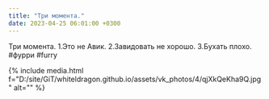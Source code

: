 ```yaml
---
title: "Три момента."
date: 2023-04-25 06:01:00 +0300
---
```


Три момента.
1.Это не Авик.
2.Завидовать не хорошо.
3.Бухать плохо.
#фурри #furry

{% include media.html f="D:/site/GiT/whiteldragon.github.io/assets/vk_photos/4/qjXkQeKha9Q.jpg" alt="" %}
